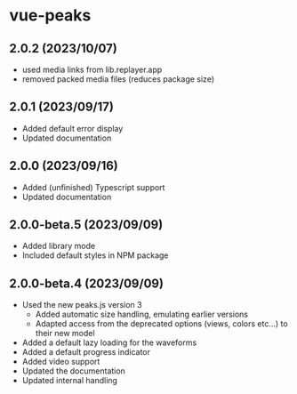 # vue-peaks

## 2.0.2 (2023/10/07)

- used media links from lib.replayer.app
- removed packed media files (reduces package size)

## 2.0.1 (2023/09/17)

- Added default error display
- Updated documentation

## 2.0.0 (2023/09/16)

- Added (unfinished) Typescript support
- Updated documentation

## 2.0.0-beta.5 (2023/09/09)

- Added library mode
- Included default styles in NPM package

## 2.0.0-beta.4 (2023/09/09)

- Used the new peaks.js version 3
  - Added automatic size handling, emulating earlier versions
  - Adapted access from the deprecated options (views, colors etc...) to their new model
- Added a default lazy loading for the waveforms
- Added a default progress indicator
- Added video support
- Updated the documentation
- Updated internal handling
